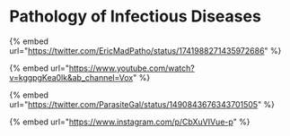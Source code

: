 # Pathology of Infectious Diseases

{% embed url="https://twitter.com/EricMadPatho/status/1741988271435972686" %}

{% embed url="https://www.youtube.com/watch?v=kggpgKea0lk&ab_channel=Vox" %}



{% embed url="https://twitter.com/ParasiteGal/status/1490843676343701505" %}

{% embed url="https://www.instagram.com/p/CbXuVIVue-p" %}
